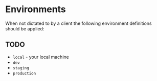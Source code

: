 # Environments

When not dictated to by a client the following environment definitions should be
applied:

## TODO

- `local` - your local machine
- `dev`
- `staging`
- `production`
  
